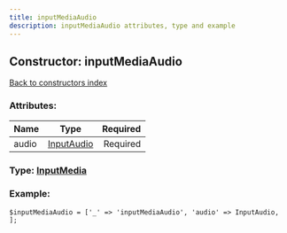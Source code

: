 ```yaml
---
title: inputMediaAudio
description: inputMediaAudio attributes, type and example
---
```

## Constructor: inputMediaAudio  
[Back to constructors index](index.md)



### Attributes:

| Name     |    Type       | Required |
|----------|:-------------:|---------:|
|audio|[InputAudio](../types/InputAudio.md) | Required|



### Type: [InputMedia](../types/InputMedia.md)


### Example:

```
$inputMediaAudio = ['_' => 'inputMediaAudio', 'audio' => InputAudio, ];
```